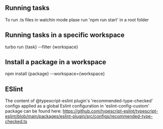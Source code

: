 ## Running tasks

To run .ts files in watchin mode plase run 'npm run start' in a root folder

## Running tasks in a specific workspace

turbo run {task} --filter {workspace}

## Install a package in a workspace

npm install {package} --workspace={workspace}

## ESlint

The content of @typescript-eslint plugin's 'recommended-type-checked' configs applied as a global Eslint configuration in 'eslint-config-custom' package
can be found here:
https://github.com/typescript-eslint/typescript-eslint/blob/main/packages/eslint-plugin/src/configs/recommended-type-checked.ts
